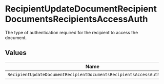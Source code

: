 # RecipientUpdateDocumentRecipientDocumentsRecipientsAccessAuth

The type of authentication required for the recipient to access the document.


## Values

| Name                                                                   | Value                                                                  |
| ---------------------------------------------------------------------- | ---------------------------------------------------------------------- |
| `RecipientUpdateDocumentRecipientDocumentsRecipientsAccessAuthAccount` | ACCOUNT                                                                |